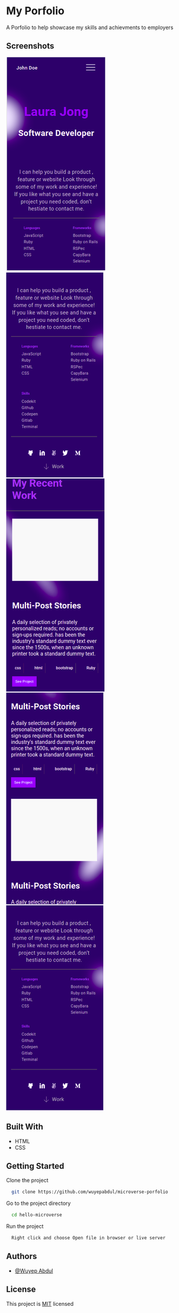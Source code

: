 # My Porfolio

A Porfolio to help showcase my skills and achievments to employers

## Screenshots

<img src="images/mobile-view.png" >


<img src="images/second-mobile-view.png">

<img src="images/middle-section1.png">

<img src="images/middle-section2.png">

<img src="images/mobile-view2.png">


## Built With

- HTML
- CSS

## Getting Started

Clone the project

```bash
  git clone https://github.com/wuyepabdul/microverse-porfolio
```

Go to the project directory

```bash
  cd hello-microverse
```

Run the project

```bash
  Right click and choose Open file in browser or live server

```

## Authors

- [@Wuyep Abdul](https://www.github.com/wuyepabdul)

## License

This project is [MIT](https://choosealicense.com/licenses/mit/) licensed
